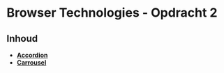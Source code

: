 # Browser Technologies - Opdracht 2

## Inhoud

* **[Accordion](accordion)**
* **[Carrousel](carrousel)**
